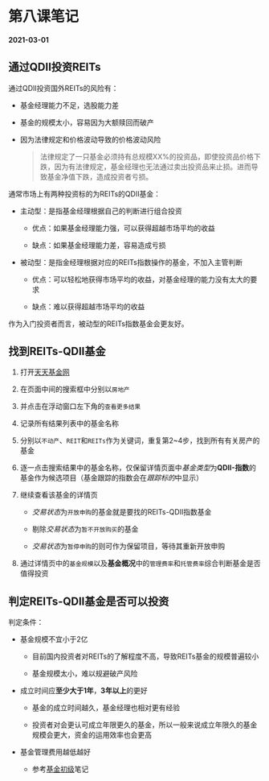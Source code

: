 # 第八课笔记

#### 2021-03-01

## 通过QDII投资REITs

通过QDII投资国外REITs的风险有：

+ 基金经理能力不足，选股能力差

+ 基金的规模太小，容易因为大额赎回而破产

+ 因为法律规定和价格波动导致的价格波动风险

    > 法律规定了一只基金必须持有总规模XX%的投资品，即使投资品价格下跌，因为有法律规定，基金经理也无法通过卖出投资品来止损。进而导致基金净值下跌，造成投资者亏损。

通常市场上有两种投资标的为REITs的QDII基金：

+ 主动型：是指基金经理根据自己的判断进行组合投资

    - 优点：如果基金经理能力强，可以获得超越市场平均的收益

    - 缺点：如果基金经理能力差，容易造成亏损

+ 被动型：是指金经理根据对应的REITs指数操作的基金，不加入主管判断

    - 优点：可以轻松地获得市场平均的收益，对基金经理的能力没有太大的要求

    - 缺点：难以获得超越市场平均的收益

作为入门投资者而言，被动型的REITs指数基金会更友好。

## 找到REITs-QDII基金

1. 打开[天天基金网](https://fund.eastmoney.com)

2. 在页面中间的搜索框中分别以`房地产`

3. 并点击在浮动窗口左下角的`查看更多结果`

4. 记录所有结果列表中的基金名称

5. 分别以`不动产`、`REIT`和`REITs`作为关键词，重复第2~4步，找到所有有关房产的基金

6. 逐一点击搜索结果中的基金名称，仅保留详情页面中*基金类型*为**QDII-指数**的基金作为候选项目（基金跟踪的指数会在*跟踪标的*中显示）

7. 继续查看该基金的详情页

    + *交易状态*为`开放申购`的基金就是要找的REITs-QDII指数基金

    + 剔除*交易状态*为`暂不开放购买`的基金
   
    + *交易状态*为`暂停申购`的则可作为保留项目，等待其重新开放申购

8. 通过详情页中的`基金规模`以及**基金概况**中的`管理费率`和`托管费率`综合判断基金是否值得投资


## 判定REITs-QDII基金是否可以投资

判定条件：

+ 基金规模不宜小于2亿

    - 目前国内投资者对REITs的了解程度不高，导致REITs基金的规模普遍较小

    - 基金规模太小，难以规避破产风险

+ 成立时间应**至少大于1年**，**3年以上**的更好

    - 基金的成立时间越久，基金经理也相对更有经验

    - 投资者对会更认可成立年限更久的基金，所以一般来说成立年限久的基金规模会更大，资金的运用效率也会更高

+ 基金管理费用越低越好

    - 参考[基金初级](/ichangtou/fund/primary/README.md#费率)笔记
